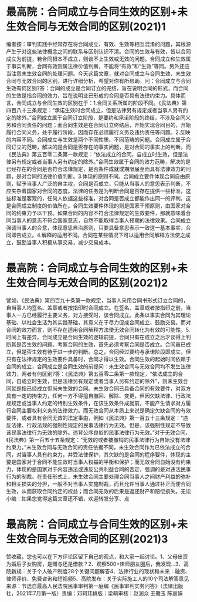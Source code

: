 # 最高院：合同成立与合同生效的区别+未生效合同与无效合同的区别(2021)1

编者按：审判实践中经常存在将合同成立、有效、生效等相互混淆的问题，其根源产生于对这些法律概念之间的联系与区别认识不清。合同的生效与有效，皆以合同成立为前提，若合同根本不成立，则谈不上生效或无效的问题。合同成立和生效属于事实判断，合同有效则属法律价值判断，不能将“有效”和“生效”等同。另外还应当注意未生效合同的处理问题。今天这篇文章，就对合同成立与合同生效、未生效合同与无效合同的区别，进行详细分析，希望对你有所帮助。问：合同成立与合同生效有何区别?答：合同的成立是合同订立的完结，旨在说明合同的形式，而合同的生效是指合同的效力，旨在说明业已形成的合同是否具有法律约束力。具体而言，合同成立与合同生效的区别在于：1.合同关系所属的阶段不同。《民法典》第四百八十三条规定：“承诺生效时合同成立，但是法律另有规定或者当事人另有约定的除外。”合同成立属于合同订立阶段，是要约和承诺阶段的终结，不涉及合同义务和合同责任的问题；而合同生效是在合同订立终结后，开始实现合同目的，开始履行合同义务，处于履行阶段，因而存在必须履行义务及违约责任等问题。2.反映的内容不同。合同成立与生效是两个不同性质、不同范畴的问题。合同成立属于合同订立的范畴，解决的是合同是否存在的事实问题，是对合同的事实上的判断。而《民法典》第五百零二条第一款规定：“依法成立的合同，自成立时生效，但是法律另有规定或者当事人另有约定的除外。”合同生效属于合同的效力范畴，解决的是已经存在的合同是否符合法律规定，是否条件成就或期限届至而具有法律效力的问题，是对合同的法律价值判断。3.体现的原则不同。合同成立要件体现合同自由原则，赋予当事人广泛的自主权，合同是否成立，只能从当事人的意思表示判断，不应夹杂着国家对合同的态度。法律的任务是为判断合同是否存在提供一些标准，这些标准是客观的，任何人依据这些标准，对合同是否成立都能作出同一的评判，这是合同成立制度的价值所在。合同生效要件体现的则是国家干预原则，由国家对合同的约束力予以干预。如果合同的内容不符合法律规定的生效要件，那就意味着合同当事人的意志不符合国家意志，自然不能取得当事人预期的法律效果。合同成立强调当事人的合意，体现意思自治原则，只要具备意思表示一致这一基本事实，合同即告成立。4.解释的适用不同。合同在某些情况下可以适用合同解释方法使之成立，鼓励当事人积极从事交易，减少交易成本。

# 最高院：合同成立与合同生效的区别+未生效合同与无效合同的区别(2021)2

譬如，《民法典》第四百九十条第一款规定，当事人采用合同书形式订立合同的，自当事人均签名、盖章或者按指印时合同成立。在签名、盖章或者按指印之前，当事人一方已经履行主要义务，对方接受时，该合同成立。此条以事实合同为其理论基础、以社会生活为其实践基础，其意义在于尽力促成合同成立、鼓励交易。而对合同的效力而言，则不存在适用合同解释方法使无效合同转化为有效的可能性。5.时间上有差异。合同成立是合同生效的逻辑前提，合同只有在成立之后才谈得上判断其是否生效的问题。考察合同的生效，首先必须考察合同是否成立。合同虽已成立，但是否生效有待于进一步的判断。总之，合同经过要约与承诺阶段即成立，但只有在法律规定的生效要件具备时，合同才得以生效。合同生效的起始时间依赖于合同的成立，合同成立是合同生效的前提问：未生效合同与无效合同均不发生法律效力，两者有何区别?答：《民法典》第五百零二条第一款规定，“依法成立的合同，自成立时生效，但是法律另有规定或者当事人另有约定的除外”，则未生效合同就是指已经成立但尚未生效的合同。未生效合同已具备合同的有效要件，对双方具有一定的拘束力，任何一方不得擅自撤回、解除、变更，但因欠缺法律、行政法规规定或当事人约定的特别生效条件，在该生效条件成就前，不能产生请求对方履行合同主要权利义务的法律效力。而无效合同从本质上来说是确定欠缺合同的有效要件，或者具有合同无效的法定事由，例如《民法典》第一百五十三条规定：“违反法律、行政法规的强制性规定的民事法律行为无效。但是，该强制性规定不导致该民事法律行为无效的除外。违背公序良俗的民事法律行为无效。”对于无效合同，《民法典》第一百五十五条规定：“无效的或者被撤销的民事法律行为自始没有法律约束力。”未生效合同与无效合同的责任依据不同，未生效合同作为已依法成立的合同，对当事人具有约束力，并受法律保护，其欠缺的是合同的程序要件，体现的主要是国家对于合同不能生效时当事人权益的平衡和保护；而无效合同自始没有约束力，体现的是国家对于内容违法或违反公共利益合同的否定，强调的是对违法民事行为的制裁。在责任形式上，未生效合同主要处理合同当事人之间财产利益的弥补和相关损失的分担，一般不对当事人实施制裁，而且允许当事人通过补正而使合同生效，从而获取合同约定的权益；而合同无效的后果是返还财产和赔偿损失。无讼小编：如果您觉得这篇文章还不错，欢迎转发分享、点

# 最高院：合同成立与合同生效的区别+未生效合同与无效合同的区别(2021)3

赞收藏，您也可以在下方评论区留下自己的观点，和大家一起讨论。1、父母出资为婚后子女购房，是赠与还是借款？2、观察500+律师朋友圈后，我发现…3、高院新规：关于个人破产制度28个关键问题解答4、法律行业的现状和未来：融资、律师评价、免费咨询和短视频5、高院发布：关于实际施工人的10个司法解答意见来源：节选自最高人民法院民事审判第一庭编《民事审判实务问答》（法律出版社，2021年7月第一版）责编：邓珂玮排版：梁萌审核：赵润众 王雅玉 陈丽娟

